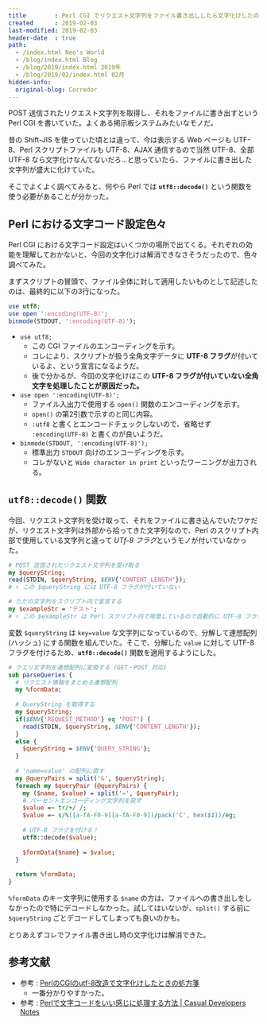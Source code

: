 ```yaml
---
title        : Perl CGI でリクエスト文字列をファイル書き出ししたら文字化けしたのを直した
created      : 2019-02-03
last-modified: 2019-02-03
header-date  : true
path:
  - /index.html Neo's World
  - /blog/index.html Blog
  - /blog/2019/index.html 2019年
  - /blog/2019/02/index.html 02月
hidden-info:
  original-blog: Corredor
---
```


POST 送信されたリクエスト文字列を取得し、それをファイルに書き出すという Perl CGI を書いていた。よくある掲示板システムみたいなモノだ。

昔の Shift-JIS を使っていた頃とは違って、今は表示する Web ページも UTF-8、Perl スクリプトファイルも UTF-8、AJAX 通信するので当然 UTF-8、全部 UTF-8 なら文字化けなんてないだろ…と思っていたら、ファイルに書き出した文字列が盛大に化けていた。

そこでよくよく調べてみると、何やら Perl では **`utf8::decode()`** という関数を使う必要があることが分かった。

## Perl における文字コード設定色々

Perl CGI における文字コード設定はいくつかの場所で出てくる。それぞれの効能を理解しておかないと、今回の文字化けは解消できなさそうだったので、色々調べてみた。

まずスクリプトの冒頭で、ファイル全体に対して適用したいものとして記述したのは、最終的に以下の3行になった。

```perl
use utf8;
use open ':encoding(UTF-8)';
binmode(STDOUT, ':encoding(UTF-8)');
```

- `use utf8;`
  - この CGI ファイルのエンコーディングを示す。
  - コレにより、スクリプトが扱う全角文字データに **UTF-8 フラグ**が付いているよ、という宣言になるようだ。
  - 後で分かるが、今回の文字化けはこの **UTF-8 フラグが付いていない全角文字を処理したことが原因だった。**
- `use open ':encoding(UTF-8)';`
  - ファイル入出力で使用する `open()` 関数のエンコーディングを示す。
  - `open()` の第2引数で示すのと同じ内容。
  - `:utf8` と書くとエンコードチェックしないので、省略せず `:encoding(UTF-8)` と書くのが良いようだ。
- `binmode(STDOUT, ':encoding(UTF-8)');`
  - 標準出力 `STDOUT` 向けのエンコーディングを示す。
  - コレがないと `Wide character in print` といったワーニングが出力される。

## `utf8::decode()` 関数

今回、リクエスト文字列を受け取って、それをファイルに書き込んでいたワケだが、リクエスト文字列は外部から拾ってきた文字列なので、Perl のスクリプト内部で使用している文字列と違って *UTf-8 フラグ*というモノが付いていなかった。

```perl
# POST 送信されたリクエスト文字列を受け取る
my $queryString;
read(STDIN, $queryString, $ENV{'CONTENT_LENGTH'});
# ↑ この $queryString には UTF-8 フラグが付いていない

# ただの文字列をスクリプト内で宣言する
my $exampleStr = 'テスト';
# ↑ この $exampleStr は Perl スクリプト内で用意しているので自動的に UTF-8 フラグが付いている
```

変数 `$queryString` は `key=value` な文字列になっているので、分解して連想配列 (ハッシュ) にする関数を組んでいた。そこで、分解した `value` に対して UTF-8 フラグを付けるため、**`utf8::decode()`** 関数を適用するようにした。

```perl
# クエリ文字列を連想配列に変換する (GET・POST 対応)
sub parseQueries {
  # リクエスト情報をまとめる連想配列
  my %formData;
  
  # QueryString を取得する
  my $queryString;
  if($ENV{'REQUEST_METHOD'} eq 'POST') {
    read(STDIN, $queryString, $ENV{'CONTENT_LENGTH'});
  }
  else {
    $queryString = $ENV{'QUERY_STRING'};
  }
  
  # 'name=value' の配列に直す
  my @queryPairs = split('&', $queryString);
  foreach my $queryPair (@queryPairs) {
    my ($name, $value) = split('=', $queryPair);
    # パーセントエンコーディング文字列を戻す
    $value =~ tr/+/ /;
    $value =~ s/%([a-fA-F0-9][a-fA-F0-9])/pack('C', hex($1))/eg;
    
    # UTF-8 フラグを付ける！
    utf8::decode($value);
    
    $formData{$name} = $value;
  }
  
  return %formData;
}
```

`%formData` のキー文字列に使用する `$name` の方は、ファイルへの書き出しをしなかったので特にデコードしなかった。試してはいないが、`split()` する前に `$queryString` ごとデコードしてしまっても良いのかも。

とりあえずコレでファイル書き出し時の文字化けは解消できた。

## 参考文献

- 参考 : [PerlのCGIのutf-8改造で文字化けしたときの処方箋](http://mycc.s33.xrea.com/data/pc/perl_use_utf8.html)
  - 一番分かりやすかった。
- 参考 : [Perlで文字コードをいい感じに処理する方法 | Casual Developers Notes](https://casualdevelopers.com/tech-tips/how-to-manage-charcode-with-perl/)
